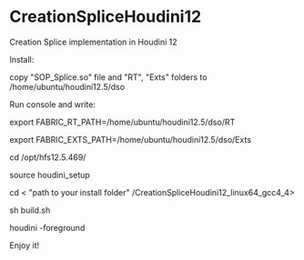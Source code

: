 CreationSpliceHoudini12
=======================
Creation Splice implementation in Houdini 12


Install:

copy "SOP_Splice.so" file and "RT", "Exts" folders to /home/ubuntu/houdini12.5/dso


Run console and write:

export FABRIC_RT_PATH=/home/ubuntu/houdini12.5/dso/RT

export FABRIC_EXTS_PATH=/home/ubuntu/houdini12.5/dso/Exts


cd /opt/hfs12.5.469/

source houdini_setup


cd < "path to your install folder" /CreationSpliceHoudini12_linux64_gcc4_4>

sh build.sh


houdini -foreground




Enjoy it!
